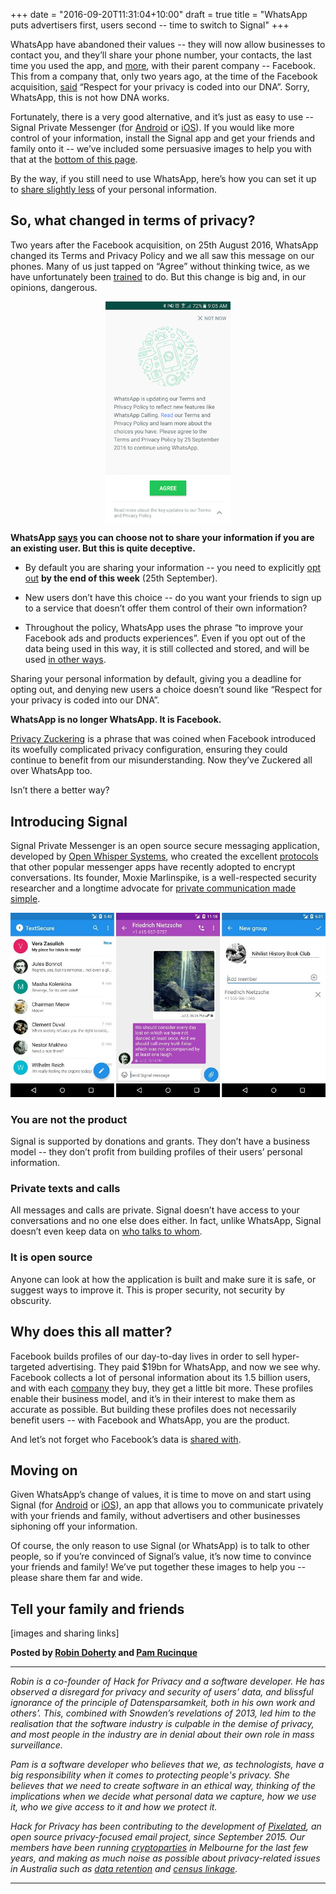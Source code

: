 +++
date = "2016-09-20T11:31:04+10:00"
draft = true
title = "WhatsApp puts advertisers first, users second -- time to switch to Signal"
+++

WhatsApp have abandoned their values -- they will now allow businesses to contact you, and they’ll share your phone number, your contacts, the last time you used the app, and [more](https://www.whatsapp.com/legal/#privacy-policy-information-we-collect), with their parent company -- Facebook. This from a company that, only two years ago, at the time of the Facebook acquisition, [said](https://blog.whatsapp.com/529/Setting-the-record-straight) “Respect for your privacy is coded into our DNA”. Sorry, WhatsApp, this is not how DNA works.

Fortunately, there is a very good alternative, and it’s just as easy to use -- Signal Private Messenger (for [Android](https://play.google.com/store/apps/details?id=org.thoughtcrime.securesms) or [iOS](https://itunes.apple.com/us/app/signal-private-messenger/id874139669)). If you would like more control of your information, install the Signal app and get your friends and family onto it -- we’ve included some persuasive images to help you with that at the [bottom of this page](#posters). 

By the way, if you still need to use WhatsApp, here’s how you can set it up to [share slightly less](/post/whatsapp-configuration.html) of your personal information.

## So, what changed in terms of privacy?

Two years after the Facebook acquisition, on 25th August 2016, WhatsApp changed its Terms and Privacy Policy and we all saw this message on our phones. Many of us just tapped on “Agree” without thinking twice, as we have unfortunately been [trained](http://darkpatterns.org/) to do. But this change is big and, in our opinions, dangerous.

<img src="images/whatsapp.png" style="max-width:200px; margin-left:auto; margin-right:auto; display:block;"/>

**WhatsApp [says](https://www.whatsapp.com/faq/en/general/28030011) you can choose not to share your information if you are an existing user. But this is quite deceptive.**

* By default you are sharing your information -- you need to explicitly [opt out](https://www.whatsapp.com/faq/general/26000016) **by the end of this week** (25th September). 

* New users don’t have this choice -- do you want your friends to sign up to a service that doesn’t offer them control of their own information? 

* Throughout the policy, WhatsApp uses the phrase “to improve your Facebook ads and products experiences”. Even if you opt out of the data being used in this way, it is still collected and stored, and will be used [in other ways](https://www.whatsapp.com/faq/en/general/28030011).


Sharing your personal information by default, giving you a deadline for opting out, and denying new users a choice doesn’t sound like “Respect for your privacy is coded into our DNA”.

**WhatsApp is no longer WhatsApp. It is Facebook.**

[Privacy Zuckering](http://darkpatterns.org/facebook-com-august-2010/) is a phrase that was coined when Facebook introduced its woefully complicated privacy configuration, ensuring they could continue to benefit from our misunderstanding. Now they’ve Zuckered all over WhatsApp too.

Isn’t there a better way?

## Introducing Signal

Signal Private Messenger is an open source secure messaging application, developed by [Open Whisper Systems](https://en.wikipedia.org/wiki/Open_Whisper_Systems), who created the excellent [protocols](https://whispersystems.org/blog/advanced-ratcheting/) that other popular messenger apps have recently adopted to encrypt conversations. Its founder, Moxie Marlinspike, is a well-respected security researcher and a longtime advocate for [private communication made simple](https://vimeo.com/124887048).

<img src="images/signal.jpg"/>

### You are not the product

Signal is supported by donations and grants. They don’t have a business model -- they don’t profit from building profiles of their users’ personal information.

### Private texts and calls

All messages and calls are private. Signal doesn’t have access to your conversations and no one else does either. In fact, unlike WhatsApp, Signal doesn’t even keep data on [who talks to whom](https://en.wikipedia.org/wiki/Signal_(software)#Metadata).

### It is open source

Anyone can look at how the application is built and make sure it is safe, or suggest ways to improve it. This is proper security, not security by obscurity.

## Why does this all matter?

Facebook builds profiles of our day-to-day lives in order to sell hyper-targeted advertising. They paid $19bn for WhatsApp, and now we see why. Facebook collects a lot of personal information about its 1.5 billion users, and with each [company](https://www.facebook.com/help/111814505650678) they buy, they get a little bit more. These profiles enable their business model, and it’s in their interest to make them as accurate as possible. But building these profiles does not necessarily benefit users -- with Facebook and WhatsApp, you are the product. 

And let’s not forget who Facebook’s data is [shared with](https://en.wikipedia.org/wiki/PRISM_(surveillance_program)).

## Moving on

Given WhatsApp’s change of values, it is time to move on and start using Signal (for [Android](https://play.google.com/store/apps/details?id=org.thoughtcrime.securesms) or [iOS](https://itunes.apple.com/us/app/signal-private-messenger/id874139669)), an app that allows you to communicate privately with your friends and family, without advertisers and other businesses siphoning off your information.

Of course, the only reason to use Signal (or WhatsApp) is to talk to other people, so if you’re convinced of Signal’s value, it’s now time to convince your friends and family! We’ve put together these images to help you -- please share them far and wide.

<a name="posters"></a>
## Tell your family and friends

[images and sharing links]


**Posted by [Robin Doherty](https://robindoherty.com) and [Pam Rucinque](https://twitter.com/pamrucinque)**

-------

*Robin is a co-founder of Hack for Privacy and a software developer. He has observed a disregard for privacy and security of users’ data, and blissful ignorance of the principle of Datensparsamkeit, both in his own work and others’. This, combined with Snowden’s revelations of 2013, led him to the realisation that the software industry is culpable in the demise of privacy, and most people in the industry are in denial about their own role in mass surveillance.*

*Pam is a software developer who believes that we, as technologists, have a big responsibility when it comes to protecting people's privacy. She believes that we need to create software in an ethical way, thinking of the implications when we decide what personal data we capture, how we use it, who we give access to it and how we protect it.*

*Hack for Privacy has been contributing to the development of [Pixelated](https://pixelated-project.org), an open source privacy-focused email project, since September 2015. Our members have been running [cryptoparties](https://www.cryptoparty.in/) in Melbourne for the last few years, and making as much noise as possible about privacy-related issues in Australia such as [data retention](/post/data-retention-is-rubbish.html) and [census linkage](/post/census.html).*

-------

